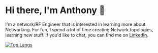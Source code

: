 

# Hi there, I'm Anthony 🤝
I'm a network/RF Engineer that is interested in learning more about Networking.
For fun, I spend a lot of time creating Network topologies, learning new stuff.
If you'd like to chat, you can find me on [LinkedIn](https://www.linkedin.com/in/anthony-ngure-munia750078).

[![Top Langs](https://github-readme-stats.vercel.app/api/top-langs/?username=NGMunia&layout=compact&theme=react)](https://github.com/NGMunia) 

